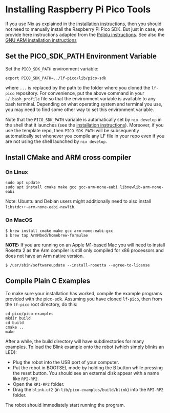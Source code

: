 # Installing Raspberry Pi Pico Tools

If you use Nix as explained in the [installation instructions](./Installation.md), then you should not need to manually install the Raspberry Pi Pico SDK.  But just in case, we provide here instructions adapted from the [Pololu instructions](../lib/pololu-3pi-2040-robot/c/README.md). See also the [GNU ARM installation instructions](https://developer.arm.com/downloads/-/arm-gnu-toolchain-downloads)

## Set the PICO\_SDK\_PATH Environment Variable

Set the `PICO_SDK_PATH` environment variable:

```
export PICO_SDK_PATH=../lf-pico/lib/pico-sdk
```

where `...` is replaced by the path to the folder where you cloned the `lf-pico` repository.  For convenience, put the above command in your `~/.bash_profile` file so that the environment variable is available to any bash terminal.  Depending on what operating system and terminal you use, you may need to find some other way to set this environment variable.

Note that the `PICO_SDK_PATH` variable is automatically set by `nix develop` in the shell that  it launches (see the [installation instructions](./Installation.md)).
Moreover, if you use the template repo, then `PICO_SDK_PATH` will be subsequently automatically set whenever you compile any LF file in your repo even if you are not using the shell launched by `nix develop`.

## Install CMake and ARM cross compiler

### On Linux

```
sudo apt update
sudo apt install cmake make gcc gcc-arm-none-eabi libnewlib-arm-none-eabi
```
Note:  Ubuntu and Debian users might additionally need to also install `libstdc++-arm-none-eabi-newlib`.

### On MacOS

```
$ brew install cmake make gcc arm-none-eabi-gcc
$ brew tap ArmMbed/homebrew-formulae
```

**NOTE:** If you are running on an Apple M1-based Mac you will need to install Rosetta 2 as the Arm compiler is still only compiled for x86 processors and does not have an Arm native version.
```
$ /usr/sbin/softwareupdate --install-rosetta --agree-to-license
```

## Compile Plain C Examples

To make sure your installation has worked, compile the example programs provided with the pico-sdk.  Assuming you have cloned `lf-pico`, then from the `lf-pico` root directory, do this:

```
cd pico/pico-examples
mkdir build
cd build
cmake ..
make
```
After a while, the build directory will have subdirectories for many examples.  To load the Blink example onto the robot (which simply blinks an LED):

* Plug the robot into the USB port of your computer.
* Put the robot in BOOTSEL mode by holding the B button while pressing the reset button. You should see an external disk appear with a name like `RPI-RP2`.
* Open the `RPI-RP2` folder.
* Drag the `blink.uf2` (in `lib/pico-examples/build/blink`) into the `RPI-RP2` folder.

The robot should immediately start running the program.
